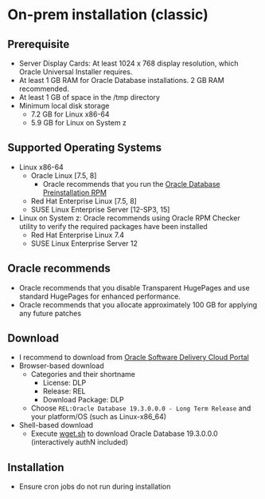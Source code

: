 # On-prem installation (classic)
## Prerequisite
- Server Display Cards: At least 1024 x 768 display resolution, which Oracle Universal Installer requires.
- At least 1 GB RAM for Oracle Database installations. 2 GB RAM recommended.
- At least 1 GB of space in the /tmp directory
- Minimum local disk storage
    - 7.2 GB for Linux x86-64
    - 5.9 GB for Linux on System z

## Supported Operating Systems
- Linux x86-64
    - Oracle Linux [7.5, 8]
        - Oracle recommends that you run the [Oracle Database Preinstallation RPM](Preinstall-RPM.md)
    - Red Hat Enterprise Linux [7.5, 8]
    - SUSE Linux Enterprise Server [12-SP3, 15]
- Linux on System z: Oracle recommends using Oracle RPM Checker utility to verify the required packages have been installed
    - Red Hat Enterprise Linux 7.4
    - SUSE Linux Enterprise Server 12

## Oracle recommends
- Oracle recommends that you disable Transparent HugePages and use standard HugePages for enhanced performance.
- Oracle recommends that you allocate approximately 100 GB for applying any future patches

## Download
- I recommend to download from [Oracle Software Delivery Cloud Portal](https://edelivery.oracle.com/)
- Browser-based download
    - Categories and their shortname
        - License:          DLP
        - Release:          REL
        - Download Package: DLP
    - Choose `REL:Oracle Database 19.3.0.0.0 - Long Term Release` and your platform/OS (such as Linux-x86_64)
- Shell-based download
    - Execute [wget.sh](./wget.sh) to download Oracle Database 19.3.0.0.0 (interactively authN included)
## Installation
- Ensure cron jobs do not run during installation    
